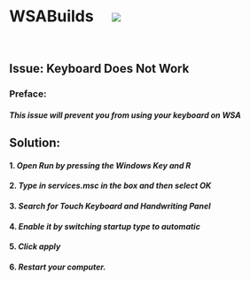 # WSABuilds &nbsp; &nbsp; <img src="https://img.shields.io/github/downloads/MustardChef/WSABuilds/total?label=Total%20Downloads&style=for-the-badge"/> &nbsp; 
<br/>


## Issue: Keyboard Does Not Work

### Preface: 
##### This issue will prevent you from using your keyboard on WSA


## Solution:

#### 1. ***Open Run by pressing the Windows Key and R***
#### 2. ***Type in services.msc in the box and then select OK***
#### 3. ***Search for Touch Keyboard and Handwriting Panel***
#### 4. ***Enable it by switching startup type to automatic***
#### 5. ***Click apply*** 
#### 6. ***Restart your computer.*** 
